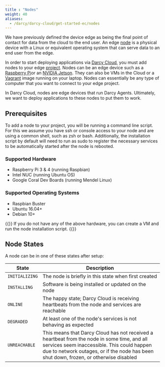```yaml
---
title : "Nodes"
weight: 40
aliases:
  - /darcy/darcy-cloud/get-started-ec/nodes
---
```


We have previously defined the device edge as being the final point of contact for data from the
cloud to the end user. An edge [node](../../../more/terminology.md#node) is a physical device with a Linux or equivalent operating system
that can serve data to an end user from the edge.

In order to start deploying applications via [Darcy Cloud](../../../more/terminology.md#darcy-cloud), you must add nodes to your edge [project](../../../more/terminology.md#project).
Nodes can be an edge device such as a [Raspberry Pi](https://www.raspberrypi.com)or
an [NVIDIA Jetson](https://www.nvidia.com/en-us/autonomous-machines/jetson-store/). They can also be
VMs in the Cloud or a [Vagrant](https://www.vagrantup.com) image running on your laptop. Nodes can
essentially be any type of computer that you want to connect to your edge project.

In Darcy Cloud, nodes are edge devices that run Darcy Agents. Ultimately, we want to deploy
applications to these nodes to put them to work.

## Prerequisites

To add a node to your project, you will be running a command line script. For this we assume you
have ssh or console access to your node and are using a common shell, such as zsh or bash.
Additionally, the installation script by default will need to run as sudo to register the necessary
services to be automatically started after the node is rebooted.

### Supported Hardware

* Raspberry Pi 3 & 4 (running Raspbian)
* Intel NUC (running Ubuntu OS)
* Google Coral Dev Boards (running Mendel Linux)

### Supported Operating Systems

* Raspbian Buster
* Ubuntu 16.04+
* Debian 10+

{{<alert style="warning">}}
  If you do not have any of the above hardware, you can create a VM and run
  the node installation script.
{{</alert>}}

## Node States

A node can be in one of these states after setup:

| State | Description |
| --- | --- |
| `INITIALIZING` | The node is briefly in this state when first created                                                    |
| `INSTALLING` | Software is being installed or updated on the node                                                     |
| `ONLINE` | The happy state; Darcy Cloud is receiving heartbeats from the node and services are reachable                                               |
| `DEGRADED` | At least one of the node's services is not behaving as expected                                                                    |
| `UNREACHABLE` | This means that Darcy Cloud has not received a heartbeat from the node in some time, and all services seem inaccessible. This could happen due to network outages, or if the node has been shut down, frozen, or otherwise disabled |
